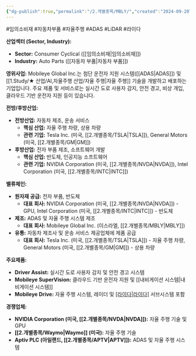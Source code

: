 ```yaml
---
{"dg-publish":true,"permalink":"/2.개별종목/MBLY/","created":"2024-09-20T09:19:03.817+09:00","updated":"2025-06-03T20:06:00.045+09:00"}
---
```


#임의소비재 #자동차부품 #자율주행 #ADAS #LiDAR #라이다

**산업섹터 (Sector, Industry):**

- **Sector:** Consumer Cyclical ([[임의소비재\|임의소비재]])
- **Industry:** Auto Parts ([[자동차 부품\|자동차 부품]])

**영위사업:** Mobileye Global Inc.는 첨단 운전자 지원 시스템([[ADAS\|ADAS]]) 및 [[1.Study/★ 산업/AI,자율주행 산업/자율 주행\|자율 주행]] 기술을 개발하고 배포하는 기업입니다. 주요 제품 및 서비스로는 실시간 도로 사용자 감지, 안전 경고, 비상 개입, 클라우드 기반 운전자 지원 등이 있습니다.

**전방/후방산업:**

- **전방산업:** 자동차 제조, 운송 서비스
    - **핵심 산업:** 자율 주행 차량, 상용 차량
    - **관련 기업:** Tesla Inc. (미국, [[2.개별종목/TSLA\|TSLA]]), General Motors (미국, [[2.개별종목/GM\|GM]])
- **후방산업:** 전자 부품 제조, 소프트웨어 개발
    - **핵심 산업:** 반도체, 인공지능 소프트웨어
    - **관련 기업:** NVIDIA Corporation (미국, [[2.개별종목/NVDA\|NVDA]]), Intel Corporation (미국, [[2.개별종목/INTC\|INTC]])

**밸류체인:**

- **원자재 공급:** 전자 부품, 반도체
    - **대표 회사:** NVIDIA Corporation (미국, [[2.개별종목/NVDA\|NVDA]]) - GPU, Intel Corporation (미국, [[2.개별종목/INTC\|INTC]]) - 반도체
- **제조:** ADAS 및 자율 주행 시스템 제조
    - **대표 회사:** Mobileye Global Inc. (이스라엘, [[2.개별종목/MBLY\|MBLY]])
- **유통:** 자동차 제조사 및 운송 서비스 제공업체에 제품 공급
    - **대표 회사:** Tesla Inc. (미국, [[2.개별종목/TSLA\|TSLA]]) - 자율 주행 차량, General Motors (미국, [[2.개별종목/GM\|GM]]) - 상용 차량

**주요제품:**

- **Driver Assist:** 실시간 도로 사용자 감지 및 안전 경고 시스템
- **Mobileye SuperVision:** 클라우드 기반 운전자 지원 및 [[내비게이션 시스템\|내비게이션 시스템]]
- **Mobileye Drive:** 자율 주행 시스템, 레이더 및 [[라이다\|라이다]]([[LiDAR\|LiDAR]]) 서브시스템 포함

**경쟁업체:**

- **NVIDIA Corporation (미국, [[2.개별종목/NVDA\|NVDA]]):** 자율 주행 기술 및 GPU
- **[[2.개별종목/Waymo\|Waymo]] (미국):** 자율 주행 기술
- **Aptiv PLC (아일랜드, [[2.개별종목/APTV\|APTV]]):** ADAS 및 자율 주행 시스템